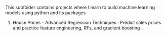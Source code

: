 This subfolder contains projects where I learn to build machine learning models using python and its packages
1) House Prices - Advanced Regression Techniques : Predict sales prices and practice feature engineering, RFs, and gradient boosting
